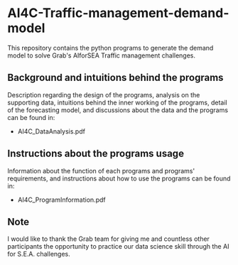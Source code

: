 # AI4C-Traffic-management-demand-model
This repository contains the python programs to generate the demand model to solve Grab's AIforSEA Traffic management challenges.

## Background and intuitions behind the programs
Description regarding the design of the programs, analysis on the supporting data, intuitions behind the inner working of the programs, detail of the forecasting model, and discussions about the data and the programs can be found in:
- AI4C_DataAnalysis.pdf

## Instructions about the programs usage
Information about the function of each programs and programs' requirements, and instructions about how to use the programs can be found in:
- AI4C_ProgramInformation.pdf

## Note
I would like to thank the Grab team for giving me and countless other participants the opportunity to practice our data science skill through the AI for S.E.A. challenges.
